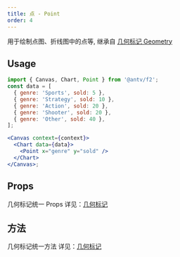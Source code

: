 ```yaml
---
title: 点 - Point
order: 4
---
```


用于绘制点图、折线图中的点等, 继承自 [几何标记 Geometry](geometry)

## Usage

```jsx
import { Canvas, Chart, Point } from '@antv/f2';
const data = [
  { genre: 'Sports', sold: 5 },
  { genre: 'Strategy', sold: 10 },
  { genre: 'Action', sold: 20 },
  { genre: 'Shooter', sold: 20 },
  { genre: 'Other', sold: 40 },
];

<Canvas context={context}>
  <Chart data={data}>
    <Point x="genre" y="sold" />
  </Chart>
</Canvas>;
```

## Props

几何标记统一 Props 详见：[几何标记](geometry#props)

## 方法

几何标记统一方法 详见：[几何标记](geometry#方法)

